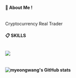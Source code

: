 
####  :wave: About Me !
 <br/>
 Cryptocurrency Real Trader 
 <br/>
  
####  :clipboard: SKILLS 
 <br/>
 <img src="https://img.shields.io/badge/python-3776AB?style=for-the-badge&logo=HTML5&logoColor=white">
   <br/>
   <br/>

<!--
**myeongwang/myeongwang** is a ✨ _special_ ✨ repository because its `README.md` (this file) appears on your GitHub profile.

Here are some ideas to get you started:

- 🔭 I’m currently working on ...
- 🌱 I’m currently learning ...
- 👯 I’m looking to collaborate on ...
- 🤔 I’m looking for help with ...
- 💬 Ask me about ...
- 📫 How to reach me: ...
- 😄 Pronouns: ...
- ⚡ Fun fact: ...
-->
#### ![myeongwang's GitHub stats](https://github-readme-stats.vercel.app/api?username=myeongwang&show_icons=true)   
